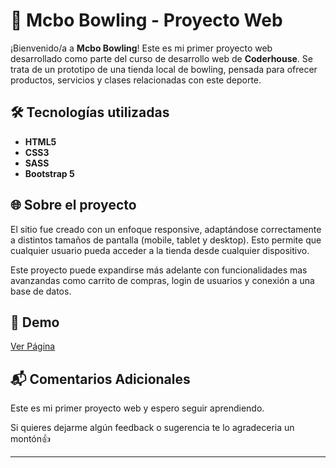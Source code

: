 # 🎳 Mcbo Bowling - Proyecto Web

¡Bienvenido/a a **Mcbo Bowling**! Este es mi primer proyecto web desarrollado como parte del curso de desarrollo web de **Coderhouse**. Se trata de un prototipo de una tienda local de bowling, pensada para ofrecer productos, servicios y clases relacionadas con este deporte.

## 🛠️ Tecnologías utilizadas

- **HTML5**
- **CSS3**
- **SASS**
- **Bootstrap 5**

## 🌐 Sobre el proyecto

El sitio fue creado con un enfoque responsive, adaptándose correctamente a distintos tamaños de pantalla (mobile, tablet y desktop). Esto permite que cualquier usuario pueda acceder a la tienda desde cualquier dispositivo.

Este proyecto puede expandirse más adelante con funcionalidades mas avanzandas como carrito de compras, login de usuarios y conexión a una base de datos.


## 📍 Demo

[Ver Página](https://richrisen.github.io/mcbobowling/)

## 📬 Comentarios Adicionales

Este es mi primer proyecto web y espero seguir aprendiendo.

Si quieres dejarme algún feedback o sugerencia te lo agradeceria un montón👍

---

